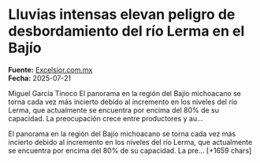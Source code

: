 # Lluvias intensas elevan peligro de desbordamiento del río Lerma en el Bajío

**Fuente:** [Excelsior.com.mx](https://www.excelsior.com.mx/nacional/lluvias-intensas-elevan-peligro-de-desbordamiento-del-rio-lerma-en-el-bajio/1728269)  
**Fecha:** 2025-07-21

Miguel García Tinoco
El panorama en la región del Bajío michoacano se torna cada vez más incierto debido al incremento en los niveles del río Lerma, que actualmente se encuentra por encima del 80% de su capacidad. La preocupación crece entre productores y au…

El panorama en la región del Bajío michoacano se torna cada vez más incierto debido al incremento en los niveles del río Lerma, que actualmente se encuentra por encima del 80% de su capacidad. La pre… [+1659 chars]
